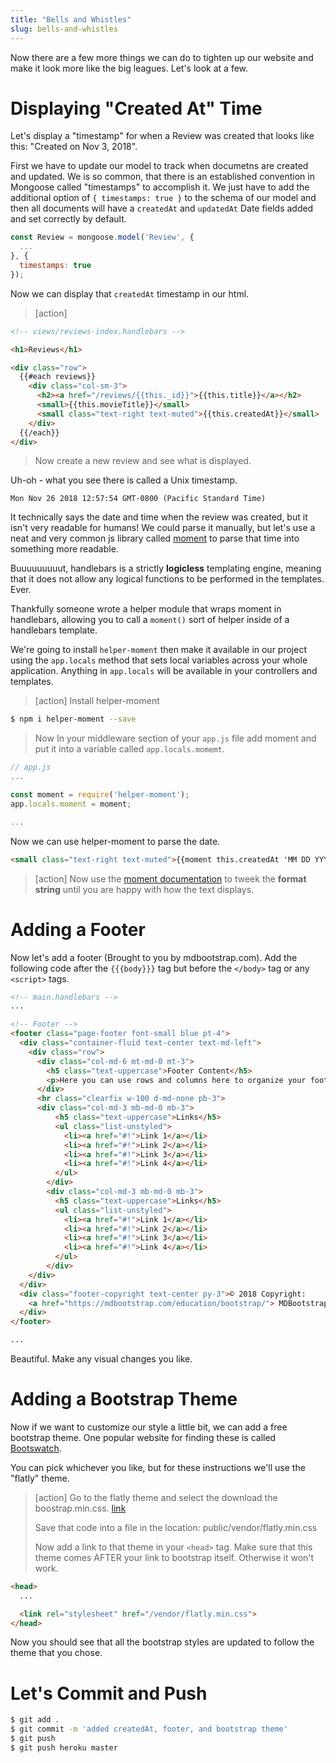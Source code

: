 ```yaml
---
title: "Bells and Whistles"
slug: bells-and-whistles
---
```


Now there are a few more things we can do to tighten up our website and make it look more like the big leagues. Let's look at a few.

# Displaying "Created At" Time

Let's display a "timestamp" for when a Review was created that looks like this: "Created on Nov 3, 2018".

First we have to update our model to track when documetns are created and updated. We is so common, that there is an established convention in Mongoose called "timestamps" to accomplish it. We just have to add the additional option of `{ timestamps: true }` to the schema of our model and then all documents will have a `createdAt` and `updatedAt` Date fields added and set correctly by default.

```js
const Review = mongoose.model('Review', {
  ...
}, {
  timestamps: true
});
```

Now we can display that `createdAt` timestamp in our html.

> [action]
>
```html
<!-- views/reviews-index.handlebars -->

<h1>Reviews</h1>

<div class="row">
  {{#each reviews}}
    <div class="col-sm-3">
      <h2><a href="/reviews/{{this._id}}">{{this.title}}</a></h2>
      <small>{{this.movieTitle}}</small>
      <small class="text-right text-muted">{{this.createdAt}}</small>
    </div>
  {{/each}}
</div>
```
> Now create a new review and see what is displayed.

Uh-oh - what you see there is called a Unix timestamp.

```
Mon Nov 26 2018 12:57:54 GMT-0800 (Pacific Standard Time)
```

It technically says the date and time when the review was created, but it isn't very readable for humans! We could parse it manually, but let's use a neat and very common js library called [moment](https://momentjs.com/) to parse that time into something more readable.

Buuuuuuuuut, handlebars is a strictly **logicless** templating engine, meaning that it does not allow any logical functions to be performed in the templates. Ever.

Thankfully someone wrote a helper module that wraps moment in handlebars, allowing you to call a `moment()` sort of helper inside of a handlebars template.

We're going to install `helper-moment` then make it available in our project using the `app.locals` method that sets local variables across your whole application. Anything in `app.locals` will be available in your controllers and templates.

> [action]
> Install helper-moment
```bash
$ npm i helper-moment --save
```
> Now In your middleware section of your `app.js` file add moment and put it into a variable called `app.locals.momemt`.
```js
// app.js
...

const moment = require('helper-moment');
app.locals.moment = moment;

...
```

Now we can use helper-moment to parse the date.

```html
<small class="text-right text-muted">{{moment this.createdAt 'MM DD YYYY'}}</small>
```

> [action]
> Now use the [moment documentation](https://momentjs.com/) to tweek the **format string** until you are happy with how the text displays.

# Adding a Footer

Now let's add a footer (Brought to you by mdbootstrap.com). Add the following code after the `{{{body}}}` tag but before the `</body>` tag or any `<script>` tags.

```html
<!-- main.handlebars -->
...

<!-- Footer -->
<footer class="page-footer font-small blue pt-4">
  <div class="container-fluid text-center text-md-left">
    <div class="row">
      <div class="col-md-6 mt-md-0 mt-3">
        <h5 class="text-uppercase">Footer Content</h5>
        <p>Here you can use rows and columns here to organize your footer content.</p>
      </div>
      <hr class="clearfix w-100 d-md-none pb-3">
      <div class="col-md-3 mb-md-0 mb-3">
          <h5 class="text-uppercase">Links</h5>
          <ul class="list-unstyled">
            <li><a href="#!">Link 1</a></li>
            <li><a href="#!">Link 2</a></li>
            <li><a href="#!">Link 3</a></li>
            <li><a href="#!">Link 4</a></li>
          </ul>
        </div>
        <div class="col-md-3 mb-md-0 mb-3">
          <h5 class="text-uppercase">Links</h5>
          <ul class="list-unstyled">
            <li><a href="#!">Link 1</a></li>
            <li><a href="#!">Link 2</a></li>
            <li><a href="#!">Link 3</a></li>
            <li><a href="#!">Link 4</a></li>
          </ul>
        </div>
    </div>
  </div>
  <div class="footer-copyright text-center py-3">© 2018 Copyright:
    <a href="https://mdbootstrap.com/education/bootstrap/"> MDBootstrap.com</a>
  </div>
</footer>

...
```

Beautiful. Make any visual changes you like.


# Adding a Bootstrap Theme

Now if we want to customize our style a little bit, we can add a free bootstrap theme. One popular website for finding these is called [Bootswatch](https://bootswatch.com/).

You can pick whichever you like, but for these instructions we'll use the "flatly" theme.

> [action]
> Go to the flatly theme and select the download the boostrap.min.css. [link](https://bootswatch.com/4/flatly/bootstrap.min.css)
>
> Save that code into a file in the location: public/vendor/flatly.min.css
>
> Now add a link to that theme in your `<head>` tag. Make sure that this theme comes AFTER your link to bootstrap itself. Otherwise it won't work.

```html
<head>
  ...

  <link rel="stylesheet" href="/vendor/flatly.min.css">
</head>
```

Now you should see that all the bootstrap styles are updated to follow the theme that you chose.

# Let's Commit and Push

```bash
$ git add .
$ git commit -m 'added createdAt, footer, and bootstrap theme'
$ git push
$ git push heroku master
```
